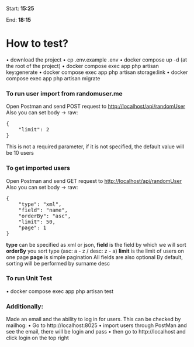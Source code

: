 Start: <b>15:25</b>

End: <b>18:15</b>


<h1>How to test?</h1>

• download the project
• cp .env.example .env
• docker compose up -d (at the root of the project)
• docker compose exec app php artisan key:generate
• docker compose exec app php artisan storage:link
• docker compose exec app php artisan migrate

<h3>To run user import from randomuser.me</h3>
Open Postman and send POST request to 
<u>http://localhost/api/randomUser</u>
Also you can set body -> raw:
<pre>{
    "limit": 2
}</pre>
This is not a required parameter, if it is not specified, the default value will be 10 users

<h3>To get imported users</h3>
Open Postman and send GET request to 
<u>http://localhost/api/randomUser</u>
Also you can set body -> raw:
<pre>{
    "type": "xml",
    "field": "name",
    "orderBy": "asc",
    "limit": 50,
    "page": 1
}</pre>

<b>type</b> can be specified as xml or json,
<b>field</b> is the field by which we will sort
<b>orderBy</b> you sort type (asc: a - z / desc: z - a)
<b>limit</b> is the limit of users on one page
<b>page</b> is simple pagination
All fields are also optional
By default, sorting will be performed by surname desc

<h3>To run Unit Test</h3>
• docker compose exec app php artisan test

<h3>Additionally:</h3>
Made an email and the ability to log in for users. This can be checked by mailhog:
• Go to http://localhost:8025
• import users through PostMan and see the email, there will be login and pass
• then go to http://localhost and click login on the top right